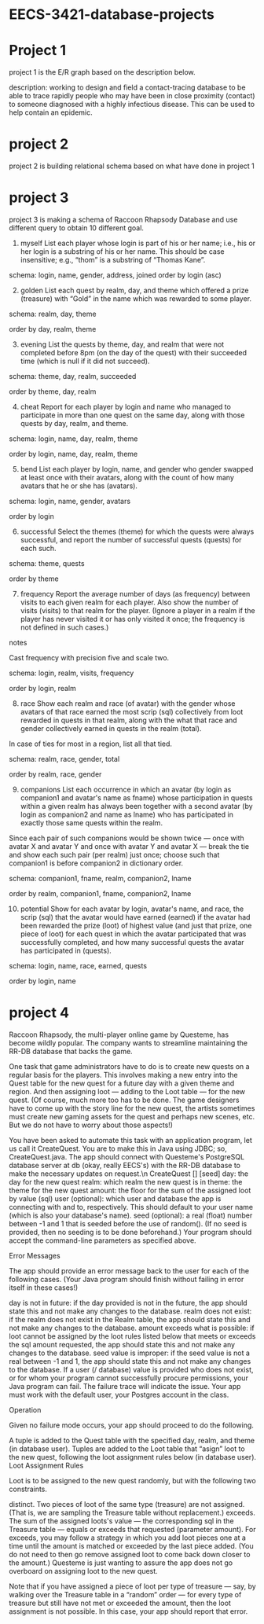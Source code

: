 # EECS-3421-database-projects
# Project 1
project 1 is the E/R graph based on the description below.

description: working to design and field a contact-tracing database to be able to trace rapidly people who may have been in close proximity (contact) to someone diagnosed with a highly infectious disease. This can be used to help contain an epidemic.

# project 2
project 2 is building relational schema based on what have done in project 1

# project 3

project 3 is making a schema of Raccoon Rhapsody Database and use different query to obtain 10 different goal.

1. myself
List each player whose login is part of his or her name; i.e., his or her login is a substring of his or her name. This should be case insensitive; e.g., “thom” is a substring of “Thomas Kane”.

schema: login, name, gender, address, joined
order by login (asc)


2. golden
List each quest by realm, day, and theme which offered a prize (treasure) with “Gold” in the name which was rewarded to some player.

schema: realm, day, theme

order by day, realm, theme


3. evening
List the quests by theme, day, and realm that were not completed before 8pm (on the day of the quest) with their succeeded time (which is null if it did not succeed).

schema: theme, day, realm, succeeded

order by theme, day, realm


4. cheat
Report for each player by login and name who managed to participate in more than one quest on the same day, along with those quests by day, realm, and theme.

schema: login, name, day, realm, theme

order by login, name, day, realm, theme


5. bend
List each player by login, name, and gender who gender swapped at least once with their avatars, along with the count of how many avatars that he or she has (avatars).

schema: login, name, gender, avatars

order by login



6. successful
Select the themes (theme) for which the quests were always successful, and report the number of successful quests (quests) for each such.

schema: theme, quests

order by theme



7. frequency
Report the average number of days (as frequency) between visits to each given realm for each player. Also show the number of visits (visits) to that realm for the player. (Ignore a player in a realm if the player has never visited it or has only visited it once; the frequency is not defined in such cases.)

notes

Cast frequency with precision five and scale two.

schema: login, realm, visits, frequency

order by login, realm



8. race
Show each realm and race (of avatar) with the gender whose avatars of that race earned the most scrip (sql) collectively from loot rewarded in quests in that realm, along with the what that race and gender collectively earned in quests in the realm (total).

In case of ties for most in a region, list all that tied.

schema: realm, race, gender, total

order by realm, race, gender



9. companions
List each occurrence in which an avatar (by login as companion1 and avatar's name as fname) whose participation in quests within a given realm has always been together with a second avatar (by login as companion2 and name as lname) who has participated in exactly those same quests within the realm.

Since each pair of such companions would be shown twice — once with avatar X and avatar Y and once with avatar Y and avatar X — break the tie and show each such pair (per realm) just once; choose such that companion1 is before companion2 in dictionary order.

schema: companion1, fname, realm, companion2, lname

order by realm, companion1, fname, companion2, lname



10. potential
Show for each avatar by login, avatar's name, and race, the scrip (sql) that the avatar would have earned (earned) if the avatar had been rewarded the prize (loot) of highest value (and just that prize, one piece of loot) for each quest in which the avatar participated that was successfully completed, and how many successful quests the avatar has participated in (quests).

schema: login, name, race, earned, quests

order by login, name

# project 4

Raccoon Rhapsody, the multi-player online game by Questeme, has become wildly popular. The company wants to streamline maintaining the RR-DB database that backs the game.

One task that game administrators have to do is to create new quests on a regular basis for the players. This involves making a new entry into the Quest table for the new quest for a future day with a given theme and region. And then assigning loot — adding to the Loot table — for the new quest. (Of course, much more too has to be done. The game designers have to come up with the story line for the new quest, the artists sometimes must create new gaming assets for the quest and perhaps new scenes, etc. But we do not have to worry about those aspects!)

You have been asked to automate this task with an application program, let us call it CreateQuest. You are to make this in Java using JDBC; so, CreateQuest.java. The app should connect with Questeme's PostgreSQL database server at db (okay, really EECS's) with the RR-DB database to make the necessary updates on request.\n
CreateQuest <day> <realm> <theme> <amount> [<user>] [seed]
day: the day for the new quest
realm: which realm the new quest is in
theme: the theme for the new quest
amount: the floor for the sum of the assigned loot by value (sql)
user (optional): which user and database the app is connecting with and to, respectively. This should default to your user name (which is also your database's name).
seed (optional): a real (float) number between -1 and 1 that is seeded before the use of random(). (If no seed is provided, then no seeding is to be done beforehand.)
Your program should accept the command-line parameters as specified above.

Error Messages

The app should provide an error message back to the user for each of the following cases. (Your Java program should finish without failing in error itself in these cases!)

day is not in future: if the day provided is not in the future, the app should state this and not make any changes to the database.
realm does not exist: if the realm does not exist in the Realm table, the app should state this and not make any changes to the database.
amount exceeds what is possible: if loot cannot be assigned by the loot rules listed below that meets or exceeds the sql amount requested, the app should state this and not make any changes to the database.
seed value is improper: if the seed value is not a real between -1 and 1, the app should state this and not make any changes to the database.
If a user (/ database) value is provided who does not exist, or for whom your program cannot successfully procure permissions, your Java program can fail. The failure trace will indicate the issue. Your app must work with the default user, your Postgres account in the class.

Operation

Given no failure mode occurs, your app should proceed to do the following.

A tuple is added to the Quest table with the specified day, realm, and theme (in database user).
Tuples are added to the Loot table that “asign” loot to the new quest, following the loot assignment rules below (in database user).
Loot Assignment Rules

Loot is to be assigned to the new quest randomly, but with the following two constraints.

distinct. Two pieces of loot of the same type (treasure) are not assigned. (That is, we are sampling the Treasure table without replacement.)
exceeds. The sum of the assigned loots's value — the corresponding sql in the Treasure table — equals or exceeds that requested (parameter amount).
For exceeds, you may follow a strategy in which you add loot pieces one at a time until the amount is matched or exceeded by the last piece added. (You do not need to then go remove assigned loot to come back down closer to the amount.) Questeme is just wanting to assure the app does not go overboard on assigning loot to the new quest.

Note that if you have assigned a piece of loot per type of treasure — say, by walking over the Treasure table in a “random” order — for every type of treasure but still have not met or exceeded the amount, then the loot assignment is not possible. In this case, your app should report that error.
